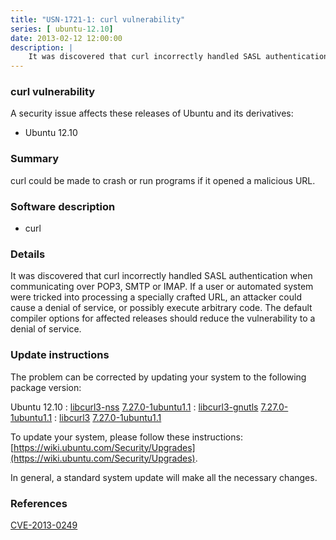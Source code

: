 ```yaml
---
title: "USN-1721-1: curl vulnerability"
series: [ ubuntu-12.10]
date: 2013-02-12 12:00:00
description: |
    It was discovered that curl incorrectly handled SASL authentication when communicating over POP3, SMTP or IMAP. If a user or automated system were tricked into processing a specially crafted URL, an attacker could cause a denial of service, or possibly execute arbitrary code. The default compiler options for affected releases should reduce the vulnerability to a denial of service. 
--- 
```

 
 


### curl vulnerability

A security issue affects these releases of Ubuntu and its derivatives:

* Ubuntu 12.10

### Summary

curl could be made to crash or run programs if it opened a malicious URL. 

### Software description

* curl 

### Details

It was discovered that curl incorrectly handled SASL authentication when communicating over POP3, SMTP or IMAP. If a user or automated system were tricked into processing a specially crafted URL, an attacker could cause a denial of service, or possibly execute arbitrary code. The default compiler options for affected releases should reduce the vulnerability to a denial of service. 

### Update instructions

The problem can be corrected by updating your system to the following package version:

Ubuntu 12.10
 : [libcurl3-nss](https://launchpad.net/ubuntu/+source/curl) <span> [7.27.0-1ubuntu1.1](https://launchpad.net/ubuntu/+source/curl/7.27.0-1ubuntu1.1) </span> 
 : [libcurl3-gnutls](https://launchpad.net/ubuntu/+source/curl) <span> [7.27.0-1ubuntu1.1](https://launchpad.net/ubuntu/+source/curl/7.27.0-1ubuntu1.1) </span> 
 : [libcurl3](https://launchpad.net/ubuntu/+source/curl) <span> [7.27.0-1ubuntu1.1](https://launchpad.net/ubuntu/+source/curl/7.27.0-1ubuntu1.1) </span> 

To update your system, please follow these instructions: [https://wiki.ubuntu.com/Security/Upgrades](https://wiki.ubuntu.com/Security/Upgrades).

In general, a standard system update will make all the necessary changes. 

### References

 
 [CVE-2013-0249](http://people.ubuntu.com/~ubuntu-security/cve/CVE-2013-0249)
 

